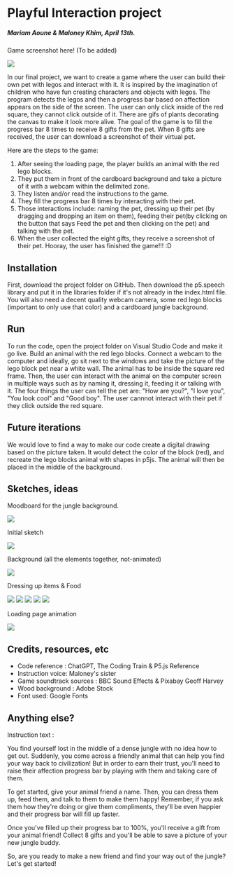 # Playful Interaction project 
##### Mariam Aoune & Maloney Khim, April 13th. 

Game screenshot here! (To be added)

![](gamescreenshot.jpg)

In our final project, we want to create a game where the user can build their own pet with legos and interact with it. 
It is inspired by the imagination of children who have fun creating characters and objects with legos. The program detects the legos and then a progress bar based on affection appears on the side of the screen. The user can only click inside of the red square, they cannot click outside of it. There are gifs of plants decorating the canvas to make it look more alive. The goal of the game is to fill the progress bar 8 times to receive 8 gifts from the pet. When 8 gifts are received, the user can download a screenshot of their virtual pet.


Here are the steps to the game:

1) After seeing the loading page, the player builds an animal with the red lego blocks.
2) They put them in front of the cardboard background and take a picture of it with a webcam within the delimited zone.
3) They listen and/or read the instructions to the game.
4) They fill the progress bar 8 times by interacting with their pet.
5) Those interactions include: naming the pet, dressing up their pet (by dragging and dropping an item on them), feeding their pet(by clicking on the button that says Feed the pet and then clicking on the pet) and talking with the pet.
6) When the user collected the eight gifts, they receive a screenshot of their pet. Hooray, the user has finished the game!!! :D


## Installation
First, download the project folder on GitHub. Then download the p5.speech library and put it in the libraries folder if it's not already in the index.html file. You will also need a decent quality webcam camera, some red lego blocks (important to only use that color) and a cardboard jungle background.


## Run
To run the code, open the project folder on Visual Studio Code and make it go live. Build an animal with the red lego blocks. Connect a webcam to the computer and ideally, go sit next to the windows and take the picture of the lego block pet near a white wall. The animal has to be inside the square red frame. Then, the user can interact with the animal on the computer screen in multiple ways such as by naming it, dressing it, feeding it or talking with it. The four things the user can tell the pet are: "How are you?", "I love you", "You look cool" and "Good boy". The user cannnot interact with their pet if they click outside the red square.


## Future iterations

We would love to find a way to make our code create a digital drawing based on the picture taken. It would detect the color of the block (red), and recreate the lego blocks animal with shapes in p5js. The animal will then be placed in the middle of the background.


## Sketches, ideas

Moodboard for the jungle background. 

![](jungle-moodboard.jpg)

Initial sketch

![](ideaofresult.jpg)

Background (all the elements together, not-animated)

![](junglebackground-preview.jpg)

Dressing up items & Food

![](eyes.gif)
![](bowtie.png)
![](tophat@2x.png)
![](bunnyears@2x.png)
![](foodv2.png.jpg)


Loading page animation

![](egg.gif)



## Credits, resources, etc 

* Code reference : ChatGPT, The Coding Train & P5.js Reference
* Instruction voice: Maloney's sister
* Game soundtrack sources : BBC Sound Effects & Pixabay Geoff Harvey
* Wood background : Adobe Stock
* Font used: Google Fonts


## Anything else?

Instruction text :

You find yourself lost in the middle of a dense jungle with no idea how to get out. Suddenly, you come across a friendly animal that can help you find your way back to civilization! But in order to earn their trust, you'll need to raise their affection progress bar by playing with them and taking care of them.

To get started, give your animal friend a name. Then, you can dress them up, feed them, and talk to them to make them happy! Remember, if you ask them how they're doing or give them compliments, they'll be even happier and their progress bar will fill up faster.

Once you've filled up their progress bar to 100%, you'll receive a gift from your animal friend! Collect 8 gifts and you'll be able to save a picture of your new jungle buddy.

So, are you ready to make a new friend and find your way out of the jungle? Let's get started!


